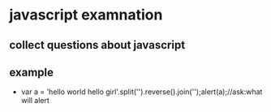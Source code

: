 # javascript examnation

## collect questions about javascript
## example
* var a = 'hello world hello girl'.split('').reverse().join('');alert(a);//ask:what will alert